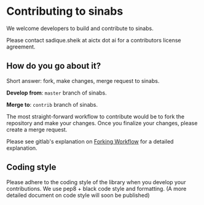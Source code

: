 # Contributing to sinabs

We welcome developers to build and contribute to sinabs.

Please contact sadique.sheik at aictx dot ai for a contributors license agreement. 



## How do you go about it?

Short answer: fork, make changes, merge request to sinabs.

**Develop from**: `master` branch of sinabs.

**Merge to**: `contrib` branch of sinabs.


The most straight-forward workflow to contribute would be to fork the repository and make your changes.
Once you finalize your changes, please create a merge request.

Please see gitlab's explanation on [Forking Workflow](https://docs.gitlab.com/ee/workflow/forking_workflow.html) 
for a detailed explanation.

## Coding style

Please adhere to the coding style of the library when you develop your contributions.
We use pep8 + black code style and formatting. 
(A more detailed document on code style will soon be published)
